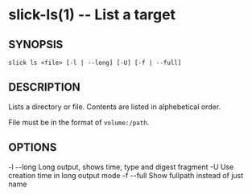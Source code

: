 slick-ls(1) -- List a target
============================

## SYNOPSIS

    slick ls <file> [-l | --long] [-U] [-f | --full]

## DESCRIPTION

Lists a directory or file. Contents are listed in alphebetical order.

File must be in the format of `volume:/path`.

## OPTIONS

-l --long
  Long output, shows time, type and digest fragment
-U
  Use creation time in long output mode
-f --full
  Show fullpath instead of just name
